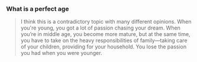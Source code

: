 ### What is a perfect age

> I think this is a contradictory topic with many different opinions.
When you're young, you got a lot of passion chasing your dream.
When you’re in middle age, you become more mature, but at the same time, you have to take on the heavy responsibilities of family—taking care of your children, providing for your household. You lose the passion you had when you were younger.
